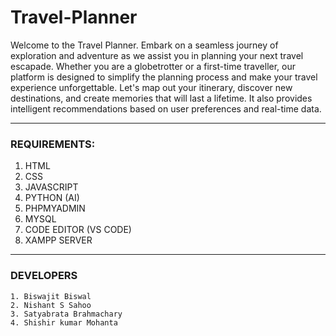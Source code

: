 # Travel-Planner
<p>Welcome to the Travel Planner. Embark on a seamless journey of exploration and adventure as we assist you in planning your next travel escapade. Whether you are a globetrotter or a first-time traveller, our platform is designed to simplify the planning process and make your travel experience unforgettable.
Let's map out your itinerary, discover new destinations, and create memories that will last a lifetime. It also provides intelligent recommendations based on user preferences and real-time data.</p> 

***

### REQUIREMENTS:
1. HTML
2. CSS
3. JAVASCRIPT
4. PYTHON (AI)
5. PHPMYADMIN
6. MYSQL
7. CODE EDITOR (VS CODE)
8. XAMPP SERVER

***
### DEVELOPERS
~~~
1. Biswajit Biswal
2. Nishant S Sahoo
3. Satyabrata Brahmachary
4. Shishir kumar Mohanta
~~~
